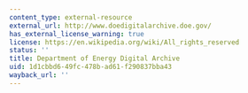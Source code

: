 ```yaml
---
content_type: external-resource
external_url: http://www.doedigitalarchive.doe.gov/
has_external_license_warning: true
license: https://en.wikipedia.org/wiki/All_rights_reserved
status: ''
title: Department of Energy Digital Archive
uid: 1d1cbbd6-49fc-478b-ad61-f290837bba43
wayback_url: ''
---
```

